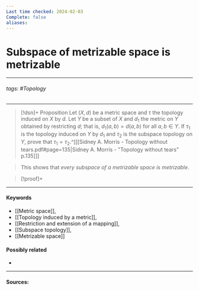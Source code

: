 ```yaml
---
Last time checked: 2024-02-03
Complete: false
aliases:
---
```

# Subspace of metrizable space is metrizable
***
###### tags: #Topology 
***
>[!dsn]+ Proposition
>Let $(X,d)$ be a metric space and $\tau$ the topology induced on $X$ by $d$. Let $Y$ be a subset of $X$ and $d_{1}$ the metric on $Y$ obtained by restricting $d$; that is, $d_{1}(a,b)=d(a,b)$ for all $a,b\in Y$. If $\tau_{1}$ is the topology induced on $Y$ by $d_{1}$ and $\tau_{2}$ is the subspace topology on $Y$, prove that $\tau_{1}=\tau_{2}$.^[[[Sidney A. Morris - Topology without tears.pdf#page=135|Sidney A. Morris - "Topology without tears" p.135]]]


>This shows that *every subspace of a metrizable space is metrizable*.

>[!proof]+
>

***
#### Keywords
- [[Metric space]],
- [[Topology induced by a metric]],
- [[Restriction and extension of a mapping]],
- [[Subspace topology]],
- [[Metrizable space]]
#### Possibly related
- 
***
#### Sources: